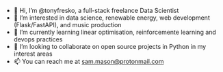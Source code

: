 - 👋 Hi, I’m @tonyfresko, a full-stack freelance Data Scientist
- 👀 I’m interested in data science, renewable energy, web development (Flask/FastAPI), and music production
- 🌱 I’m currently learning linear optimisation, reinforcemente learning and devops practices
- 💞️ I’m looking to collaborate on open source projects in Python in my interest areas
- 📫 You can reach me at sam.mason@protonmail.com

<!---
tonyfresko/tonyfresko is a ✨ special ✨ repository because its `README.md` (this file) appears on your GitHub profile.
You can click the Preview link to take a look at your changes.
--->
